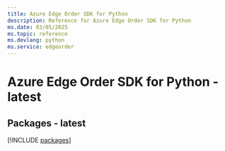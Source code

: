 ```yaml
---
title: Azure Edge Order SDK for Python
description: Reference for Azure Edge Order SDK for Python
ms.date: 03/05/2025
ms.topic: reference
ms.devlang: python
ms.service: edgeorder
---
```

# Azure Edge Order SDK for Python - latest
## Packages - latest
[!INCLUDE [packages](edge-order-index.md)]